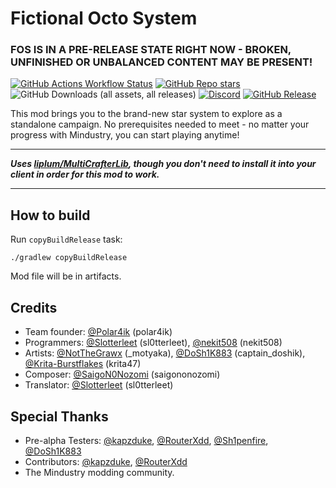 # Fictional Octo System
### FOS IS IN A PRE-RELEASE STATE RIGHT NOW - BROKEN, UNFINISHED OR UNBALANCED CONTENT MAY BE PRESENT!

[![GitHub Actions Workflow Status](https://img.shields.io/github/actions/workflow/status/TeamOct/fos/workflow-build.yml?style=for-the-badge)](https://github.com/TeamOct/fictional-octo-system/actions)
[![GitHub Repo stars](https://img.shields.io/github/stars/TeamOct/fos?style=for-the-badge)](https://github.com/TeamOct/fictional-octo-system/stargazers)
![GitHub Downloads (all assets, all releases)](https://img.shields.io/github/downloads/teamoct/fos/total?style=for-the-badge)
[![Discord](https://img.shields.io/discord/833695554767683656?label=Team%20Oct%20Discord&style=for-the-badge)](https://discord.gg/F9j8WvU4Bv)
[![GitHub Release](https://img.shields.io/github/v/release/teamoct/fos?style=for-the-badge)](https://github.com/teamoct/fos/releases/latest)



This mod brings you to the brand-new star system to explore as a standalone campaign. No prerequisites needed to meet - no matter your progress with Mindustry, you can start playing anytime!

---
***Uses [liplum/MultiCrafterLib](https://github.com/liplum/MultiCrafterLib), though you don't need to install it into your client in order for this mod to work.***

---

## How to build
Run `copyBuildRelease` task:

```shell
./gradlew copyBuildRelease
```

Mod file will be in artifacts.


## Credits
- Team founder: [@Polar4ik](https://github.com/Polar4ik) (polar4ik)
- Programmers: [@Slotterleet](https://github.com/Slotterleet) (sl0tterleet), [@nekit508](https://github.com/nekit508) (nekit508)
- Artists: [@NotTheGrawx](https://github.com/NotTheGrawx) (_motyaka), [@DoSh1K883](https://github.com/DoSh1K883) (captain_doshik), [@Krita-Burstflakes](https://github.com/Krita-Burstflakes) (krita47)
- Composer: [@SaigoN0Nozomi](https://github.com/SaigoN0Nozomi) (saigononozomi)
- Translator: [@Slotterleet](https://github.com/Slotterleet) (sl0tterleet)

## Special Thanks
- Pre-alpha Testers: [@kapzduke](https://github.com/kapzduke), [@RouterXdd](https://github.com/RouterXdd), [@Sh1penfire](https://github.com/Sh1penfire), [@DoSh1K883](https://github.com/DoSh1K883)
- Contributors: [@kapzduke](https://github.com/kapzduke), [@RouterXdd](https://github.com/RouterXdd)
- The Mindustry modding community.


